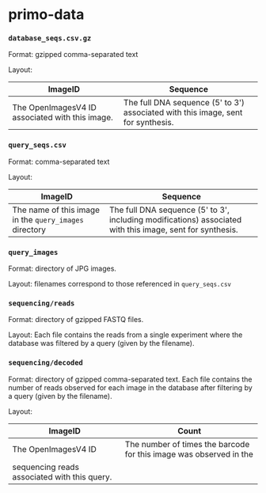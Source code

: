 # primo-data

### `database_seqs.csv.gz`

Format: gzipped comma-separated text

Layout:

| ImageID                                         | Sequence                                                                         |
| ----------------------------------------------- | -------------------------------------------------------------------------------- |
| The OpenImagesV4 ID associated with this image. | The full DNA sequence (5' to 3') associated with this image, sent for synthesis. |


### `query_seqs.csv`

Format: comma-separated text

Layout:

| ImageID                                         | Sequence                                                                         |
| ----------------------------------------------- | -------------------------------------------------------------------------------- |
| The name of this image in the `query_images` directory  | The full DNA sequence (5' to 3', including modifications) associated with this image, sent for synthesis. |


### `query_images`

Format: directory of JPG images.

Layout: filenames correspond to those referenced in `query_seqs.csv`


### `sequencing/reads`

Format: directory of gzipped FASTQ files.

Layout: Each file contains the reads from a single experiment where the
database was filtered by a query (given by the filename).


### `sequencing/decoded`

Format: directory of gzipped comma-separated text. Each file contains the number
of reads observed for each image in the database after filtering by a query
(given by the filename).

Layout:

| ImageID | Count |
| ------- | ----- |
| The OpenImagesV4 ID | The number of times the barcode for this image was observed in the
sequencing reads associated with this query. |

